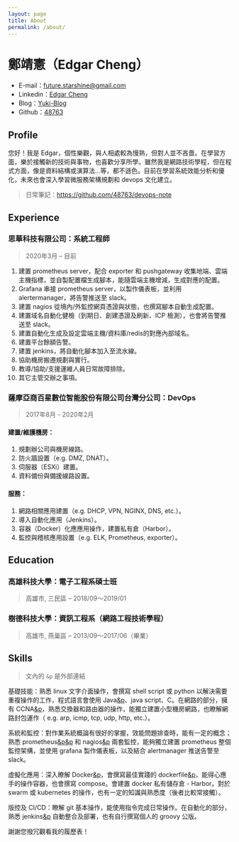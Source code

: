 ```yaml
---
layout: page
title: About
permalink: /about/
---
```


# 鄭靖憲（Edgar Cheng）

- E-mail：<future.starshine@gmail.com>
- Linkedin：[Edgar Cheng](https://www.linkedin.com/in/yuki-cheng-ss)
- Blog：[Yuki-Blog](https://yukifans.com/)
- Github：[48763](https://github.com/48763)

## Profile

您好！我是 Edgar，個性樂觀，與人相處較為慢熟，但對人並不吝嗇。在學習方面，樂於接觸新的技術與事物，也喜歡分享所學。雖然我是網路技術學程，但在程式方面，像是資料結構或演算法...等，都不遜色。目前在學習系統效能分析和優化，未來也會深入學習微服務架構規劃和 devops 文化建立。

> 日常筆記：https://github.com/48763/devops-note

## Experience 

### 思華科技有限公司：系統工程師

> 2020年3月 – 目前

1. 建置 prometheus server，配合 exporter 和 pushgateway 收集地端、雲端主機指標，並自製配置檔生成腳本，能隨雲端主機增減，生成對應的配置。
2. Grafana 串接 prometheus server，以製作儀表板，並利用 alertermanager，將告警推送至 slack。
3. 建置 nagios 從境內/外監控網頁憑證與狀態，也撰寫腳本自動生成配置。
4. 建置域名自動化健檢（到期日、創建憑證及刷新、ICP 檢測），也會將告警推送至 slack。
5. 建置自動化生成及設定雲端主機/資料庫/redis的對應內部域名。
6. 建置平台餘額告警。
7. 建置 jenkins，將自動化腳本加入至流水線。
8. 協助機房搬遷規劃與實行。
9. 教導/協助/支援運維人員日常故障排除。
10. 其它主管交辦之事項。

### 薩摩亞商百星數位智能股份有限公司台灣分公司：DevOps

> 2017年8月 - 2020年2月

#### 建置/維護機房：
1. 規劃辦公司與機房線路。
2. 防火牆設置（e.g. DMZ, DNAT）。
3. 伺服器（ESXi）建置。
4. 資料備份與備援線路設置。

#### 服務：
1. 網路相關應用建置（e.g. DHCP, VPN, NGINX, DNS, etc.）。
2. 導入自動化應用（Jenkins）。
3. 容器（Docker）化應應用操作，建置私有倉（Harbor）。
4. 監控與稽核應用設置（e.g. ELK, Prometheus, exporter）。

## Education

### 高雄科技大學：電子工程系碩士班
> 高雄市, 三民區 – 2018/09～2019/01

### 樹德科技大學：資訊工程系（網路工程技術學程）
> 高雄市, 燕巢區 – 2013/09～2017/06（畢業）

## Skills

> 文內的 `&p` 是外部連結

基礎技能：熟悉 linux 文字介面操作，會撰寫 shell script 或 python 以解決需要重複操作的工作，程式語言會使用 Java[&p][1]、java script、C。在網路的部分，擁有 CCNA[&p][2]，熟悉交換器和路由器的操作，能獨立建置小型機房網路，也瞭解網路封包運作（ e.g. arp, icmp, tcp, udp, http, etc.）。

系統和監控：對作業系統概論有很好的掌握，效能問題排查時，能有一定的概念；熟悉 prometheus[&p][3][&p][5] 和 nagios[&p][4] 兩套監控，能夠獨立建置 prometheus 整個監控架構，並使用 grafana 製作儀表板，以及結合 alertmanager 推送告警至 slack。

虛擬化應用：深入瞭解 Docker[&p][6]，會撰寫最佳實踐的 dockerfile[&p][7]，能得心應手的操作容器，也會撰寫 compose。會建置 docker 私有儲存倉 - Harbor。對於 swarm 或 kubernetes 的操作，也有一定的知識與熟悉度（後者比較常接觸）。

版控及 CI/CD：瞭解 git 基本操作，能使用指令完成日常操作。在自動化的部分，熟悉 jenkins[&p][8] 自動整合及部署，也有自行撰寫個人的 groovy 公版。

謝謝您撥冗觀看我的履歷表！

<!-- 隱藏連結 -->

[1]: https://github.com/48763/Leetcode "test"
[2]: https://github.com/48763/CCNA "test"
[3]: https://github.com/48763/prometheus-monitor "test"
[4]: https://github.com/48763/nagios "test"
[5]: https://github.com/48763/prom-client-ex "test"
[6]: https://github.com/48763/docker-tutorial "test"
[7]: https://github.com/48763/docker-tutorial/blob/master/dockerfile/design-tips.md#設計技巧 "test"
[8]: https://github.com/48763/jenkins-pipeline "test"
